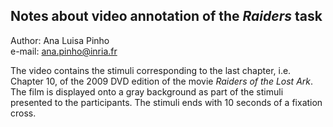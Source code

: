 ## Notes about video annotation of the *Raiders* task  

Author: Ana Luisa Pinho  
e-mail: ana.pinho@inria.fr

The video contains the stimuli corresponding to the last chapter, i.e. Chapter 10, of the 2009 DVD edition of the movie *Raiders of the Lost Ark*. The film is displayed onto a gray background as part of the stimuli presented to the participants. The stimuli ends with 10 seconds of a fixation cross.
